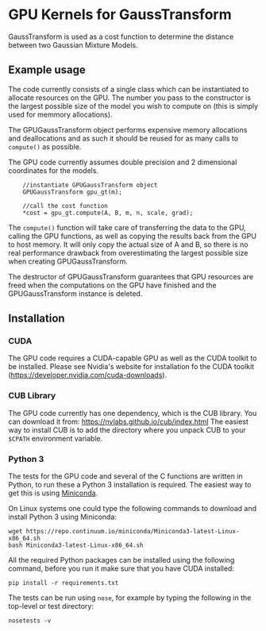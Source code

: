 # GPU Kernels for GaussTransform

GaussTransform is used as a cost function to determine the distance between two Gaussian 
Mixture Models.


## Example usage

The code currently consists of a single class which can be instantiated to allocate
resources on the GPU. The number you pass to the constructor is the largest possible
size of the model you wish to compute on (this is simply used for memmory allocations).

The GPUGaussTransform object performs expensive memory allocations and deallocations and
as such it should be reused for as many calls to ``compute()`` as possible.

The GPU code currently assumes double precision and 2 dimensional coordinates for the models.

```
    //instantiate GPUGaussTransform object
    GPUGaussTransform gpu_gt(m);

    //call the cost function
    *cost = gpu_gt.compute(A, B, m, n, scale, grad);

```

The ``compute()`` function will take care of transferring the data to the GPU, calling 
the GPU functions, as well as
copying the results back from the GPU to host memory. It will only copy the actual size of
A and B, so there is no real performance drawback from overestimating the largest possible
size when creating GPUGaussTransform.
 
The destructor of GPUGaussTransform guarantees that GPU resources are freed when
the computations on the GPU have finished and the GPUGaussTransform instance is deleted.


## Installation

### CUDA

The GPU code requires a CUDA-capable GPU as well as the CUDA toolkit to be installed. Please see
Nvidia's website for installation fo the CUDA toolkit (https://developer.nvidia.com/cuda-downloads).

### CUB Library

The GPU code currently has one dependency, which is the CUB library. You can download it from:
https://nvlabs.github.io/cub/index.html
The easiest way to install CUB is to add the directory where you unpack CUB to your
``$CPATH`` environment variable.

### Python 3

The tests for the GPU code and several of the C functions are written in Python, to run these a
Python 3 installation is required. The easiest way to get this is using
[Miniconda](https://conda.io/miniconda.html).

On Linux systems one could type the following commands to download and install Python 3 using Miniconda:
```
wget https://repo.continuum.io/miniconda/Miniconda3-latest-Linux-x86_64.sh
bash Miniconda3-latest-Linux-x86_64.sh
```

All the required Python packages can be installed using the following command, before you run it
make sure that you have CUDA installed:
```
pip install -r requirements.txt
```

The tests can be run using ``nose``, for example by typing the following in the top-level or test
directory:
```
nosetests -v
```


